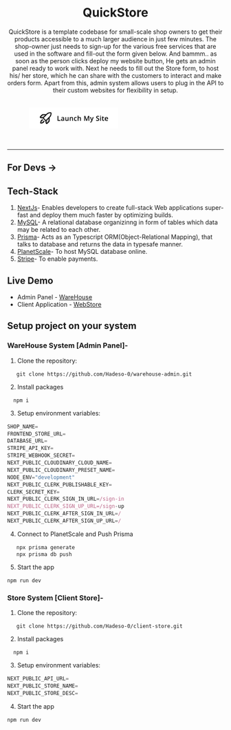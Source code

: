 <h1 align="center" style="text-align:center"> QuickStore </h1>

<p align="justified" style="text-align:center">
QuickStore is a template codebase for small-scale shop owners to get their products accessible to a much larger audience in just few minutes. The shop-owner just needs to sign-up for the various free services that are used in the software and fill-out the form given below. And bammm.. as soon as the person clicks deploy my website button, He gets an admin panel ready to work with. Next he needs to fill out the Store form, to host his/ her store, which he can share with the customers to interact and make orders form. Apart from this, admin system allows users to plug in the API to their custom websites for flexibility in setup.
</br>
</br>
</p>

[<img src="button-launch.png" style="margin-left: 50px" height="50"/>](https://quick-store-sigma.vercel.app/)

</br>

***
## For Devs →
## Tech-Stack

1. [NextJs](https://nextjs.org/)- Enables developers to create full-stack Web applications super-fast and deploy them much faster by optimizing builds.
2. [MySQL](https://www.mysql.com/)- A relational database organizinng in form of tables which data may be related to each other.
3. [Prisma](https://www.prisma.io/)- Acts as an Typescript ORM(Object-Relational Mapping), that talks to database and returns the data in typesafe manner.
4. [PlanetScale](https://planetscale.com/)- To host MySQL database online.
5. [Stripe](https://stripe.com/en-in)- To enable payments.

## Live Demo

- Admin Panel - [WareHouse](https://warehouse-admin.vercel.app/)
- Client Application - [WebStore](https://client-store.vercel.app/)

## Setup project on your system

### WareHouse System [Admin Panel]-

1. Clone the repository:

```shell
   git clone https://github.com/Hadeso-0/warehouse-admin.git
```

2. Install packages

```shell
  npm i
```

3. Setup environment variables:

```js
SHOP_NAME=
FRONTEND_STORE_URL=
DATABASE_URL=
STRIPE_API_KEY= 
STRIPE_WEBHOOK_SECRET=
NEXT_PUBLIC_CLOUDINARY_CLOUD_NAME=
NEXT_PUBLIC_CLOUDINARY_PRESET_NAME=
NODE_ENV="development"
NEXT_PUBLIC_CLERK_PUBLISHABLE_KEY=
CLERK_SECRET_KEY=
NEXT_PUBLIC_CLERK_SIGN_IN_URL=/sign-in
NEXT_PUBLIC_CLERK_SIGN_UP_URL=/sign-up
NEXT_PUBLIC_CLERK_AFTER_SIGN_IN_URL=/
NEXT_PUBLIC_CLERK_AFTER_SIGN_UP_URL=/
```

4. Connect to PlanetScale and Push Prisma

```shell
   npx prisma generate
   npx prisma db push
```

5. Start the app

```shell
npm run dev
``` 
### Store System [Client Store]-

1. Clone the repository:

```shell
   git clone https://github.com/Hadeso-0/client-store.git
```

2. Install packages

```shell
  npm i
```

3. Setup environment variables:

```js
NEXT_PUBLIC_API_URL=
NEXT_PUBLIC_STORE_NAME=
NEXT_PUBLIC_STORE_DESC=
```

4. Start the app

```shell
npm run dev
``` 

